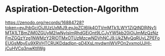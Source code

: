 # Aspiration-Detection-Algorithm
https://zenodo.org/records/16884728?token=eyJhbGciOiJIUzUxMiJ9.eyJpZCI6Ijk4OTVmMTk1LWY1ZjQtNDRjNy1iMTA1LTBmZjM0ZGUyM2IwNyIsImRhdGEiOnt9LCJyYW5kb20iOiJmMzQzNzFmZGQzYzg1NWMzY2RlOTMxOTUzMzcwNDVhNCJ9.UkZMyQqRUyLZPEFoEUGsMbyEu9XRVHTCRUKDdadIpn-pD4XsLmvdwnlWVPOn2vxmoUJHl-jCuHVCq3nwKtllWg
